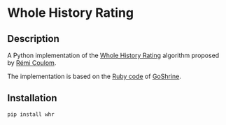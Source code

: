 # Whole History Rating

## Description

A Python implementation of the [Whole History Rating](http://remi.coulom.free.fr/WHR/WHR.pdf) algorithm proposed by [Rémi Coulom](http://remi.coulom.free.fr/).

The implementation is based on the [Ruby code](https://github.com/goshrine/whole_history_rating) of [GoShrine](http://goshrine.com).

## Installation

    pip install whr

